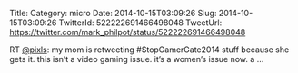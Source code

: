Title: 
Category: micro
Date: 2014-10-15T03:09:26
Slug: 2014-10-15T03:09:26
TwitterId: 522222691466498048
TweetUrl: https://twitter.com/mark_philpot/status/522222691466498048

RT [@pixls](https://twitter.com/pixls): my mom is retweeting #StopGamerGate2014 stuff because she gets it. this isn’t a video gaming issue. it’s a women’s issue now. a …